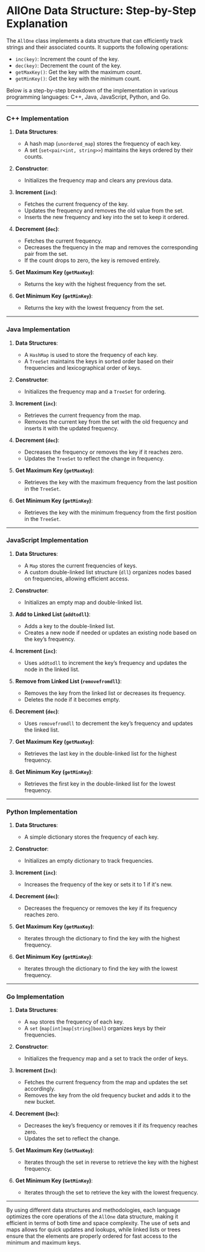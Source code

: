 # AllOne Data Structure: Step-by-Step Explanation

The `AllOne` class implements a data structure that can efficiently track strings and their associated counts. It supports the following operations:

- `inc(key)`: Increment the count of the key.
- `dec(key)`: Decrement the count of the key.
- `getMaxKey()`: Get the key with the maximum count.
- `getMinKey()`: Get the key with the minimum count.

Below is a step-by-step breakdown of the implementation in various programming languages: C++, Java, JavaScript, Python, and Go.

---

### C++ Implementation

1. **Data Structures**:
   - A hash map (`unordered_map`) stores the frequency of each key.
   - A set (`set<pair<int, string>>`) maintains the keys ordered by their counts.

2. **Constructor**:
   - Initializes the frequency map and clears any previous data.

3. **Increment (`inc`)**:
   - Fetches the current frequency of the key.
   - Updates the frequency and removes the old value from the set.
   - Inserts the new frequency and key into the set to keep it ordered.

4. **Decrement (`dec`)**:
   - Fetches the current frequency.
   - Decreases the frequency in the map and removes the corresponding pair from the set.
   - If the count drops to zero, the key is removed entirely.

5. **Get Maximum Key (`getMaxKey`)**:
   - Returns the key with the highest frequency from the set.

6. **Get Minimum Key (`getMinKey`)**:
   - Returns the key with the lowest frequency from the set.

---

### Java Implementation

1. **Data Structures**:
   - A `HashMap` is used to store the frequency of each key.
   - A `TreeSet` maintains the keys in sorted order based on their frequencies and lexicographical order of keys.

2. **Constructor**:
   - Initializes the frequency map and a `TreeSet` for ordering.

3. **Increment (`inc`)**:
   - Retrieves the current frequency from the map.
   - Removes the current key from the set with the old frequency and inserts it with the updated frequency.

4. **Decrement (`dec`)**:
   - Decreases the frequency or removes the key if it reaches zero.
   - Updates the `TreeSet` to reflect the change in frequency.

5. **Get Maximum Key (`getMaxKey`)**:
   - Retrieves the key with the maximum frequency from the last position in the `TreeSet`.

6. **Get Minimum Key (`getMinKey`)**:
   - Retrieves the key with the minimum frequency from the first position in the `TreeSet`.

---

### JavaScript Implementation

1. **Data Structures**:
   - A `Map` stores the current frequencies of keys.
   - A custom double-linked list structure (`dll`) organizes nodes based on frequencies, allowing efficient access.

2. **Constructor**:
   - Initializes an empty map and double-linked list.

3. **Add to Linked List (`addtodll`)**:
   - Adds a key to the double-linked list.
   - Creates a new node if needed or updates an existing node based on the key’s frequency.

4. **Increment (`inc`)**:
   - Uses `addtodll` to increment the key’s frequency and updates the node in the linked list.

5. **Remove from Linked List (`removefromdll`)**:
   - Removes the key from the linked list or decreases its frequency.
   - Deletes the node if it becomes empty.

6. **Decrement (`dec`)**:
   - Uses `removefromdll` to decrement the key’s frequency and updates the linked list.

7. **Get Maximum Key (`getMaxKey`)**:
   - Retrieves the last key in the double-linked list for the highest frequency.

8. **Get Minimum Key (`getMinKey`)**:
   - Retrieves the first key in the double-linked list for the lowest frequency.

---

### Python Implementation

1. **Data Structures**:
   - A simple dictionary stores the frequency of each key.

2. **Constructor**:
   - Initializes an empty dictionary to track frequencies.

3. **Increment (`inc`)**:
   - Increases the frequency of the key or sets it to 1 if it's new.

4. **Decrement (`dec`)**:
   - Decreases the frequency or removes the key if its frequency reaches zero.

5. **Get Maximum Key (`getMaxKey`)**:
   - Iterates through the dictionary to find the key with the highest frequency.

6. **Get Minimum Key (`getMinKey`)**:
   - Iterates through the dictionary to find the key with the lowest frequency.

---

### Go Implementation

1. **Data Structures**:
   - A `map` stores the frequency of each key.
   - A `set` (`map[int]map[string]bool`) organizes keys by their frequencies.

2. **Constructor**:
   - Initializes the frequency map and a set to track the order of keys.

3. **Increment (`Inc`)**:
   - Fetches the current frequency from the map and updates the set accordingly.
   - Removes the key from the old frequency bucket and adds it to the new bucket.

4. **Decrement (`Dec`)**:
   - Decreases the key’s frequency or removes it if its frequency reaches zero.
   - Updates the set to reflect the change.

5. **Get Maximum Key (`GetMaxKey`)**:
   - Iterates through the set in reverse to retrieve the key with the highest frequency.

6. **Get Minimum Key (`GetMinKey`)**:
   - Iterates through the set to retrieve the key with the lowest frequency.

---

By using different data structures and methodologies, each language optimizes the core operations of the `AllOne` data structure, making it efficient in terms of both time and space complexity. The use of sets and maps allows for quick updates and lookups, while linked lists or trees ensure that the elements are properly ordered for fast access to the minimum and maximum keys.
